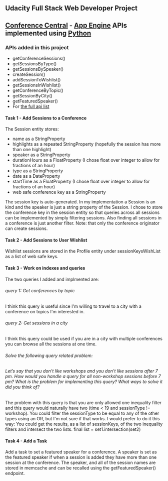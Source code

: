 ## Udacity Full Stack Web Developer Project 

## [Conference Central][3] - [App Engine][1] APIs implemented using [Python][2]

### APIs added in this project 
- getConferenceSessions()
- getSessionsByType()
- getSessionsBySpeaker()
- createSession()
- addSessionToWishlist()
- getSessionsInWishlist()
- getConferenceByTopic()
- getSessionByCity()
- getFeaturedSpeaker()
- For [the full api list][4]

#### Task 1 - Add Sessions to a Conference
The Session entity stores:
- name as a StringProperty
- highlights as a repeated StringProperty (hopefully the session has more than one highlight)
- speaker as a StringProperty
- durationHours as a FloatProperty (I chose float over integer to allow for fractions of an hour)
- type as a StringProperty
- date as a DateProperty
- startTime as a FloatProperty (I chose float over integer to allow for fractions of an hour)
- web safe conference key as a StringProperty 

The session key is auto-generated.
In my implementation a Session is an kind and the speaker is just a string property of the Session. 
I chose to store the conference key in the session entity so that queries across all sessions can be implemented by simply filtering sessions. Also finding all sessions in a conference is just another filter.
Note: that only the conference originator can create sessions.

#### Task 2 - Add Sessions to User Wishlist

Wishlist sessions are stored in the Profile entity under sessionKeysWishList as a list of web safe keys.

#### Task 3 - Work on indexes and queries
The two queries I added and implmented are:
###### query 1: Get conferences by topic
I think this query is useful since I'm willing to travel to a city with a conference on topics I'm interested in.
###### query 2: Get sessions in a city
I think this query could be used if you are in a city with multiple conferences you can browse all the sessions at one time.

###### Solve the following query related problem:
###### Let’s say that you don't like workshops and you don't like sessions after 7 pm. How would you handle a query for all non-workshop sessions before 7 pm? What is the problem for implementing this query? What ways to solve it did you think of?

The problem with this query is that you are only allowed one inequality filter and this query would naturally have two (time < 19 and sessionType != workshop).
You could filter the sessionType to be equal to any of the other types using an OR, but I'm not sure if that works.
I would prefer to do it this way:
You could get the results, as a list of sessionKeys, of the two inequality filters and intersect the two lists.
final list = set1.intersection(set2) 

#### Task 4 - Add a Task
Add a task to set a featured speaker for a conference. A speaker is set as the featured speaker if when a session is added
they have more than one session at the conference. The speaker, and all of the session names are stored in memcache and can 
be recalled using the getFeaturedSpeaker() endpoint.

[1]: https://developers.google.com/appengine
[2]: http://python.org
[3]: https://udacity-p4-chaddienhart.appspot.com/
[4]: https://udacity-p4-chaddienhart.appspot.com/_ah/api/explorer
